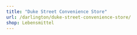 ```yaml
---
title: "Duke Street Convenience Store"
url: /darlington/duke-street-convenience-store/
shop: Lebensmittel
---
```

